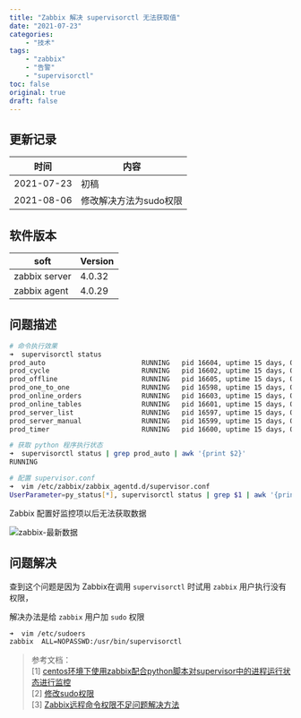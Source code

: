 ```yaml
---
title: "Zabbix 解决 supervisorctl 无法获取值"
date: "2021-07-23"
categories:
    - "技术"
tags:
    - "zabbix"
    - "告警"
    - "supervisorctl"
toc: false
original: true
draft: false
---
```


## 更新记录

| 时间       | 内容 |
| ---------- | ---- |
| 2021-07-23 | 初稿 |
| 2021-08-06 | 修改解决方法为sudo权限 |

## 软件版本

| soft          | Version |
| ------------- | ------- |
| zabbix server | 4.0.32  |
| zabbix agent  | 4.0.29  |

## 问题描述

``` zsh
# 命令执行效果
➜  supervisorctl status
prod_auto                        RUNNING   pid 16604, uptime 15 days, 0:24:23
prod_cycle                       RUNNING   pid 16602, uptime 15 days, 0:24:23
prod_offline                     RUNNING   pid 16605, uptime 15 days, 0:24:23
prod_one_to_one                  RUNNING   pid 16598, uptime 15 days, 0:24:23
prod_online_orders               RUNNING   pid 16603, uptime 15 days, 0:24:23
prod_online_tables               RUNNING   pid 16601, uptime 15 days, 0:24:23
prod_server_list                 RUNNING   pid 16597, uptime 15 days, 0:24:23
prod_server_manual               RUNNING   pid 16599, uptime 15 days, 0:24:23
prod_timer                       RUNNING   pid 16600, uptime 15 days, 0:24:23

# 获取 python 程序执行状态
➜  supervisorctl status | grep prod_auto | awk '{print $2}'
RUNNING

# 配置 supervisor.conf
➜  vim /etc/zabbix/zabbix_agentd.d/supervisor.conf
UserParameter=py_status[*], supervisorctl status | grep $1 | awk '{print $2}'
```

Zabbix 配置好监控项以后无法获取数据

![zabbix-最新数据](https://cdn.jsdelivr.net/gh/miaocunfa/imghosting/img/20210723_zabbix_supervisor_01.png)

## 问题解决

查到这个问题是因为 Zabbix在调用 `supervisorctl` 时试用 `zabbix` 用户执行没有权限，

解决办法是给 `zabbix` 用户加 `sudo` 权限

``` zsh
➜  vim /etc/sudoers
zabbix  ALL=NOPASSWD:/usr/bin/supervisorctl
```

> 参考文档：  
> [1] [centos环境下使用zabbix配合python脚本对supervisor中的进程运行状态进行监控](https://my.oschina.net/u/4396922/blog/4310178)  
> [2] [修改sudo权限](https://blog.csdn.net/liaoyaonline/article/details/88562129)  
> [3] [Zabbix远程命令权限不足问题解决方法](https://blog.csdn.net/lvshaorong/article/details/80533615)  
